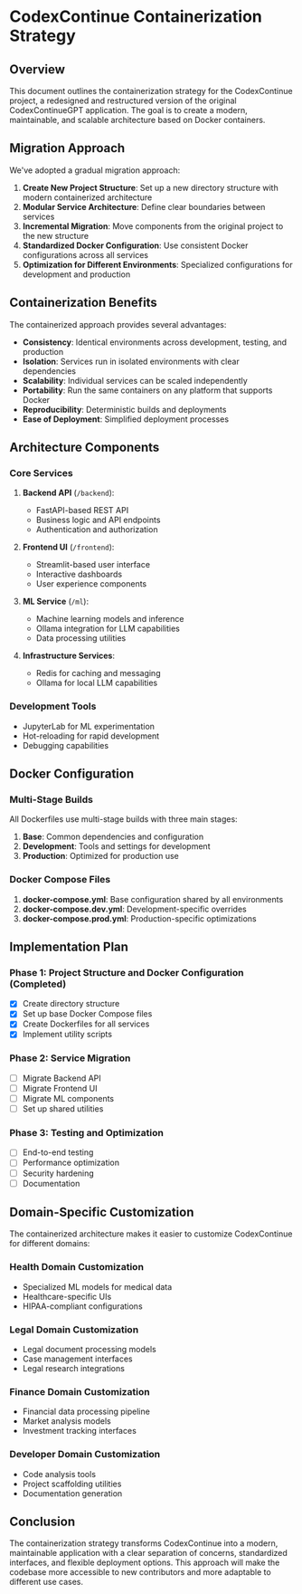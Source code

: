 # CodexContinue Containerization Strategy

## Overview

This document outlines the containerization strategy for the CodexContinue project, a redesigned and restructured version of the original CodexContinueGPT application. The goal is to create a modern, maintainable, and scalable architecture based on Docker containers.

## Migration Approach

We've adopted a gradual migration approach:

1. **Create New Project Structure**: Set up a new directory structure with modern containerized architecture
2. **Modular Service Architecture**: Define clear boundaries between services
3. **Incremental Migration**: Move components from the original project to the new structure
4. **Standardized Docker Configuration**: Use consistent Docker configurations across all services
5. **Optimization for Different Environments**: Specialized configurations for development and production

## Containerization Benefits

The containerized approach provides several advantages:

- **Consistency**: Identical environments across development, testing, and production
- **Isolation**: Services run in isolated environments with clear dependencies
- **Scalability**: Individual services can be scaled independently
- **Portability**: Run the same containers on any platform that supports Docker
- **Reproducibility**: Deterministic builds and deployments
- **Ease of Deployment**: Simplified deployment processes

## Architecture Components

### Core Services

1. **Backend API** (`/backend`):
   - FastAPI-based REST API
   - Business logic and API endpoints
   - Authentication and authorization

2. **Frontend UI** (`/frontend`):
   - Streamlit-based user interface
   - Interactive dashboards
   - User experience components

3. **ML Service** (`/ml`):
   - Machine learning models and inference
   - Ollama integration for LLM capabilities
   - Data processing utilities

4. **Infrastructure Services**:
   - Redis for caching and messaging
   - Ollama for local LLM capabilities

### Development Tools

- JupyterLab for ML experimentation
- Hot-reloading for rapid development
- Debugging capabilities

## Docker Configuration

### Multi-Stage Builds

All Dockerfiles use multi-stage builds with three main stages:

1. **Base**: Common dependencies and configuration
2. **Development**: Tools and settings for development
3. **Production**: Optimized for production use

### Docker Compose Files

1. **docker-compose.yml**: Base configuration shared by all environments
2. **docker-compose.dev.yml**: Development-specific overrides
3. **docker-compose.prod.yml**: Production-specific optimizations

## Implementation Plan

### Phase 1: Project Structure and Docker Configuration (Completed)

- [x] Create directory structure
- [x] Set up base Docker Compose files
- [x] Create Dockerfiles for all services
- [x] Implement utility scripts

### Phase 2: Service Migration

- [ ] Migrate Backend API
- [ ] Migrate Frontend UI
- [ ] Migrate ML components
- [ ] Set up shared utilities

### Phase 3: Testing and Optimization

- [ ] End-to-end testing
- [ ] Performance optimization
- [ ] Security hardening
- [ ] Documentation

## Domain-Specific Customization

The containerized architecture makes it easier to customize CodexContinue for different domains:

### Health Domain Customization
- Specialized ML models for medical data
- Healthcare-specific UIs
- HIPAA-compliant configurations

### Legal Domain Customization
- Legal document processing models
- Case management interfaces
- Legal research integrations

### Finance Domain Customization
- Financial data processing pipeline
- Market analysis models
- Investment tracking interfaces

### Developer Domain Customization
- Code analysis tools
- Project scaffolding utilities
- Documentation generation

## Conclusion

The containerization strategy transforms CodexContinue into a modern, maintainable application with a clear separation of concerns, standardized interfaces, and flexible deployment options. This approach will make the codebase more accessible to new contributors and more adaptable to different use cases.
